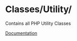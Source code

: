 # Classes/Utility/

Contains all PHP Utility Classes

[Documentation](https://docs.typo3.org/m/typo3/reference-coreapi/main/en-us/CodingGuidelines/CglPhp/PhpArchitecture/ModelingCrossCuttingConcerns/StaticMethods.html)